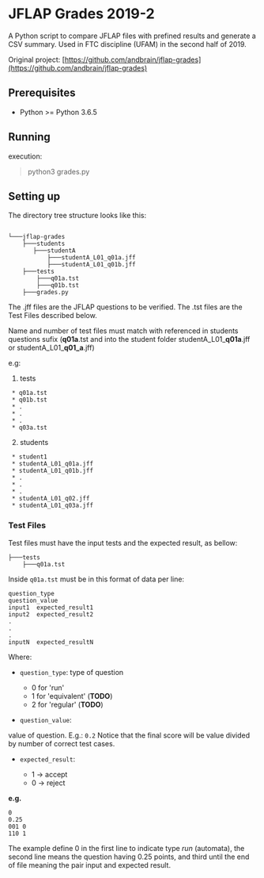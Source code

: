 
# JFLAP Grades 2019-2

A Python script to compare JFLAP files with prefined results and generate a CSV summary.  Used in FTC discipline (UFAM) in the second half of 2019.

Original project: [https://github.com/andbrain/jflap-grades](https://github.com/andbrain/jflap-grades)


## Prerequisites
- Python >= Python 3.6.5

## Running

execution:
> python3 grades.py

## Setting up

The directory tree structure looks like this:
```

└───jflap-grades
    ├───students
       ├───studentA
	       ├───studentA_L01_q01a.jff
  	       ├───studentA_L01_q01b.jff
    ├───tests
	    ├───q01a.tst
	    ├───q01b.tst
    ├───grades.py
```
The .jff files are the JFLAP questions to be verified. The .tst files are the Test Files described below.

Name and number of test files must match with referenced in students questions sufix (**q01a**.tst and into the student folder studentA_L01_**q01a**.jff or  studentA_L01_**q01_a**.jff)

  e.g:
  1. tests
```
 * q01a.tst
 * q01b.tst
 * .
 * .
 * .
 * q03a.tst
```

  2. students
```
 * student1
 * studentA_L01_q01a.jff
 * studentA_L01_q01b.jff
 * .
 * .
 * .
 * studentA_L01_q02.jff
 * studentA_L01_q03a.jff
```

### Test Files
Test files must have the input tests and the expected result, as bellow:

```
├───tests
    ├───q01a.tst
```

Inside `q01a.tst` must be in this format of data per line:
```
question_type
question_value
input1	expected_result1
input2	expected_result2
.
.
.
inputN	expected_resultN
```
Where:
- `question_type`:
type of question
    - 0 for 'run'
    - 1 for 'equivalent'  (**TODO**)
    - 2 for 'regular' (**TODO**)

- `question_value`: 

value of question. E.g.: `0.2`
Notice that the final score will be value divided by number of correct test cases.

- `expected_result`:

    - 1 -> accept
    - 0 -> reject

**e.g.**
```
0
0.25
001	0
110	1
```
The example define 0 in the first line to indicate type _run_ (automata), the second line means the question having 0.25 points, and third until the end of file meaning the pair input and expected result. 

